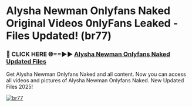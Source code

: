 # Alysha Newman Onlyfans Naked Original Videos 0nlyFans Leaked - Files Updated! (br77)

<h3>🔴 CLICK HERE 🌐==►► <a href="https://tinyurl.com/2jnfzry5" rel="nofollow">Alysha Newman Onlyfans Naked Updated Files</a></h3>

Get Alysha Newman Onlyfans Naked and all content. Now you can access all videos and pictures of Alysha Newman Onlyfans Naked. New Updated Files 2025!

[![br77](https://i.imgur.com/GyGTBgg.gif)](https://tinyurl.com/2jnfzry5)
